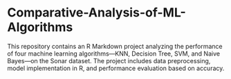 # Comparative-Analysis-of-ML-Algorithms
This repository contains an R Markdown project analyzing the performance of four machine learning algorithms—KNN, Decision Tree, SVM, and Naive Bayes—on the Sonar dataset. The project includes data preprocessing, model implementation in R, and performance evaluation based on accuracy.
